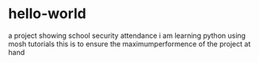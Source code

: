 # hello-world
a project showing school security attendance
i am learning python using mosh tutorials
this is to ensure the maximumperformence of the project at hand
